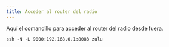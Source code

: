 ```yaml
---
title: Acceder al router del radio
---
```


Aquí el comandillo para acceder al router del radio desde fuera.

```
ssh -N -L 9000:192.168.0.1:8083 zulu
```

